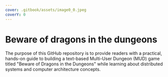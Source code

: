 ```yaml
---
cover: .gitbook/assets/image0_0.jpeg
coverY: 0
---
```


# Beware of dragons in the dungeons

The purpose of this GitHub repository is to provide readers with a practical, hands-on guide to building a text-based Multi-User Dungeon (MUD) game titled "Beware of Dragons in the Dungeons" while learning about distributed systems and computer architecture concepts.
